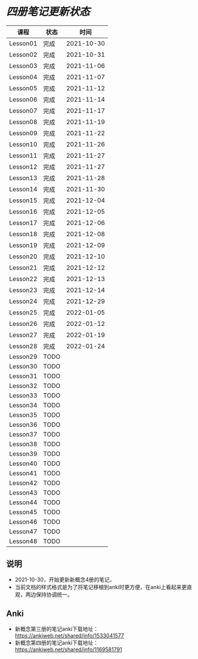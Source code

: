 # *四册笔记更新状态*

| 课程     | 状态 | 时间       |
| -------- | ---- | ---------- |
| Lesson01 | 完成 | 2021-10-30 |
| Lesson02 | 完成 | 2021-10-31 |
| Lesson03 | 完成 | 2021-11-06 |
| Lesson04 | 完成 | 2021-11-07 |
| Lesson05 | 完成 | 2021-11-12 |
| Lesson06 | 完成 | 2021-11-14 |
| Lesson07 | 完成 | 2021-11-17 |
| Lesson08 | 完成 | 2021-11-19 |
| Lesson09 | 完成 | 2021-11-22 |
| Lesson10 | 完成 | 2021-11-26 |
| Lesson11 | 完成 | 2021-11-27 |
| Lesson12 | 完成 | 2021-11-27 |
| Lesson13 | 完成 | 2021-11-28 |
| Lesson14 | 完成 | 2021-11-30 |
| Lesson15 | 完成 | 2021-12-04 |
| Lesson16 | 完成 | 2021-12-05 |
| Lesson17 | 完成 | 2021-12-06 |
| Lesson18 | 完成 | 2021-12-08 |
| Lesson19 | 完成 | 2021-12-09 |
| Lesson20 | 完成 | 2021-12-10 |
| Lesson21 | 完成 | 2021-12-12 |
| Lesson22 | 完成 | 2021-12-13 |
| Lesson23 | 完成 | 2021-12-14 |
| Lesson24 | 完成 | 2021-12-29 |
| Lesson25 | 完成 | 2022-01-05 |
| Lesson26 | 完成 | 2022-01-12 |
| Lesson27 | 完成 | 2022-01-19 |
| Lesson28 | 完成 | 2022-01-24 |
| Lesson29 | TODO |            |
| Lesson30 | TODO |            |
| Lesson31 | TODO |            |
| Lesson32 | TODO |            |
| Lesson33 | TODO |            |
| Lesson34 | TODO |            |
| Lesson35 | TODO |            |
| Lesson36 | TODO |            |
| Lesson37 | TODO |            |
| Lesson38 | TODO |            |
| Lesson39 | TODO |            |
| Lesson40 | TODO |            |
| Lesson41 | TODO |            |
| Lesson42 | TODO |            |
| Lesson43 | TODO |            |
| Lesson44 | TODO |            |
| Lesson45 | TODO |            |
| Lesson46 | TODO |            |
| Lesson47 | TODO |            |
| Lesson48 | TODO |            |

## 说明

* 2021-10-30，开始更新新概念4册的笔记，
* 当前文档的样式格式是为了将笔记移植到anki时更方便，在anki上看起来更直观，两边保持协调统一。

## Anki

* 新概念第三册的笔记anki下载地址：https://ankiweb.net/shared/info/1533041577
* 新概念第四册的笔记anki下载地址：https://ankiweb.net/shared/info/1169581791
